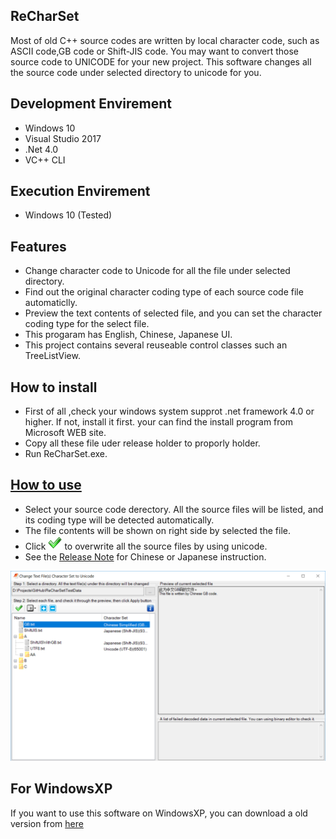 ## ReCharSet
Most of old C++ source codes are written by local character code, such as ASCII code,GB code or Shift-JIS code. You may want to convert those source code to UNICODE for your new project. This software changes all the source code under selected directory to unicode for you.

## Development Envirement
- Windows 10
- Visual Studio 2017
- .Net 4.0
- VC++ CLI

## Execution Envirement
- Windows 10 (Tested)

## Features
- Change character code to Unicode for all the file under selected directory.
- Find out the original character coding type of each source code file automaticlly.
- Preview the text contents of selected file, and you can set the character coding type for the select file.
- This progaram has English, Chinese, Japanese UI.
- This project contains several reuseable control classes such an TreeListView. 


## How to install
- First of all ,check your windows system supprot .net framework 4.0 or higher. If not, install it first. your can find the install program from Microsoft WEB site.
- Copy all these file uder release holder to proporly holder.
- Run ReCharSet.exe.

## [How to use](ReCharSet/ReleaseNote.txt)
- Select your source code derectory. All the source files will be listed, and its coding type will be detected automatically.
- The file contents will be shown on right side by selected the file.
- Click ![Apply button](ReCharSet/Images/apply.png) to overwrite all the source files by using unicode.
- See the [Release Note](ReCharSet/ReleaseNote.txt) for Chinese or Japanese instruction.

![Screenshot](ReCharSet/Images/ScreenShot.PNG)

## For WindowsXP
If you want to use this software on WindowsXP, you can download a old version from [here](http://www.infbj.com/?L=en-us&M=FreeSoftwares)
